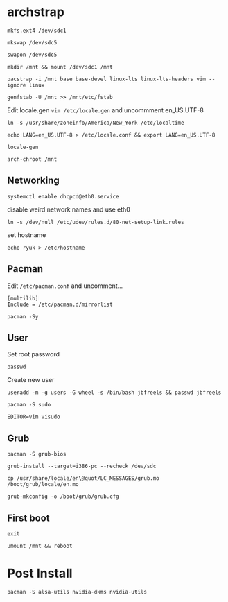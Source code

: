 # archstrap
`mkfs.ext4 /dev/sdc1`

`mkswap /dev/sdc5`

`swapon /dev/sdc5`

`mkdir /mnt && mount /dev/sdc1 /mnt`

`pacstrap -i /mnt base base-devel linux-lts linux-lts-headers vim --ignore linux`

`genfstab -U /mnt >> /mnt/etc/fstab`

Edit locale.gen `vim /etc/locale.gen` and uncommment en_US.UTF-8

`ln -s /usr/share/zoneinfo/America/New_York /etc/localtime`

`echo LANG=en_US.UTF-8 > /etc/locale.conf && export LANG=en_US.UTF-8`

`locale-gen`

`arch-chroot /mnt`

## Networking
`systemctl enable dhcpcd@eth0.service`

disable weird network names and use eth0

`ln -s /dev/null /etc/udev/rules.d/80-net-setup-link.rules`

set hostname

`echo ryuk > /etc/hostname`

## Pacman
Edit `/etc/pacman.conf` and uncomment...

```
[multilib]
Include = /etc/pacman.d/mirrorlist
```
`pacman -Sy`

## User
Set root password

`passwd`

Create new user

`useradd -m -g users -G wheel -s /bin/bash jbfreels && passwd jbfreels`

`pacman -S sudo`

`EDITOR=vim visudo`

## Grub
`pacman -S grub-bios`

`grub-install --target=i386-pc --recheck /dev/sdc`

`cp /usr/share/locale/en\@quot/LC_MESSAGES/grub.mo /boot/grub/locale/en.mo`

`grub-mkconfig -o /boot/grub/grub.cfg`

## First boot
`exit`

`umount /mnt && reboot`

# Post Install
`pacman -S alsa-utils nvidia-dkms nvidia-utils`


